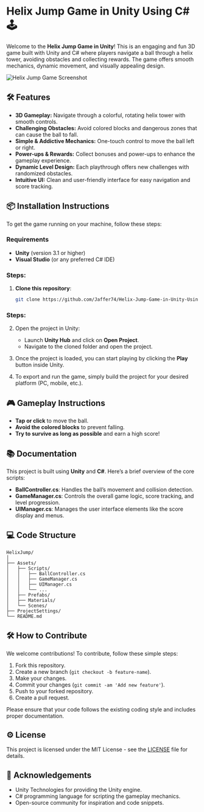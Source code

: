 # Helix Jump Game in Unity Using C#🕹️

Welcome to the **Helix Jump Game in Unity**! This is an engaging and fun 3D game built with Unity and C# where players navigate a ball through a helix tower, avoiding obstacles and collecting rewards. The game offers smooth mechanics, dynamic movement, and visually appealing design.

![Helix Jump Game Screenshot](https://github.com/Jaffer74/Helix-Jump-Game-in-Unity-Using-CSharp-/blob/main/results.png)

## 🛠️ Features
- **3D Gameplay:** Navigate through a colorful, rotating helix tower with smooth controls.
- **Challenging Obstacles:** Avoid colored blocks and dangerous zones that can cause the ball to fall.
- **Simple & Addictive Mechanics:** One-touch control to move the ball left or right.
- **Power-ups & Rewards:** Collect bonuses and power-ups to enhance the gameplay experience.
- **Dynamic Level Design:** Each playthrough offers new challenges with randomized obstacles.
- **Intuitive UI:** Clean and user-friendly interface for easy navigation and score tracking.

## 📦 Installation Instructions

To get the game running on your machine, follow these steps:

### Requirements
- **Unity** (version 3.1 or higher)
- **Visual Studio** (or any preferred C# IDE)

### Steps:
1. **Clone this repository**:
   ```bash
   git clone https://github.com/Jaffer74/Helix-Jump-Game-in-Unity-Using-CSharp.git
### Steps:
2. Open the project in Unity:
   - Launch **Unity Hub** and click on **Open Project**.
   - Navigate to the cloned folder and open the project.
   
3. Once the project is loaded, you can start playing by clicking the **Play** button inside Unity.

4. To export and run the game, simply build the project for your desired platform (PC, mobile, etc.).

## 🎮 Gameplay Instructions
- **Tap or click** to move the ball.
- **Avoid the colored blocks** to prevent falling.
- **Try to survive as long as possible** and earn a high score!

## 📚 Documentation

This project is built using **Unity** and **C#**. Here’s a brief overview of the core scripts:

- **BallController.cs**: Handles the ball’s movement and collision detection.
- **GameManager.cs**: Controls the overall game logic, score tracking, and level progression.
- **UIManager.cs**: Manages the user interface elements like the score display and menus.

## 💻 Code Structure

```plaintext
HelixJump/
│
├── Assets/
│   ├── Scripts/
│   │   ├── BallController.cs
│   │   ├── GameManager.cs
│   │   ├── UIManager.cs
│   │   └── ...
│   ├── Prefabs/
│   ├── Materials/
│   └── Scenes/
├── ProjectSettings/
└── README.md
```

## 🛠️ How to Contribute

We welcome contributions! To contribute, follow these simple steps:
1. Fork this repository.
2. Create a new branch (`git checkout -b feature-name`).
3. Make your changes.
4. Commit your changes (`git commit -am 'Add new feature'`).
5. Push to your forked repository.
6. Create a pull request.

Please ensure that your code follows the existing coding style and includes proper documentation.


## ⚙️ License

This project is licensed under the MIT License - see the [LICENSE](LICENSE) file for details.

## 🙏 Acknowledgements
- Unity Technologies for providing the Unity engine.
- C# programming language for scripting the gameplay mechanics.
- Open-source community for inspiration and code snippets.

